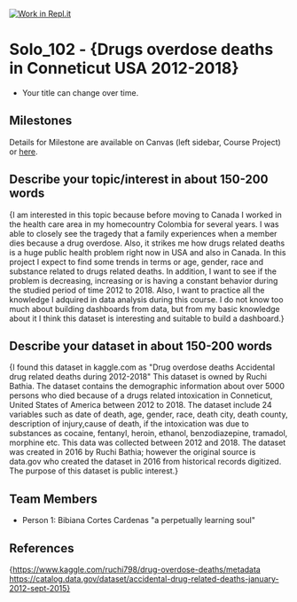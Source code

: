 [![Work in Repl.it](https://classroom.github.com/assets/work-in-replit-14baed9a392b3a25080506f3b7b6d57f295ec2978f6f33ec97e36a161684cbe9.svg)](https://classroom.github.com/online_ide?assignment_repo_id=311653&assignment_repo_type=GroupAssignmentRepo)
# Solo_102 - {Drugs overdose deaths in Conneticut USA 2012-2018}

- Your title can change over time.

## Milestones

Details for Milestone are available on Canvas (left sidebar, Course Project) or [here](https://firas.moosvi.com/courses/data301/project/milestone01.html).

## Describe your topic/interest in about 150-200 words

{I am interested in this topic because before moving to Canada I worked in the health care area in my homecountry Colombia for several years. I was able to closely see the tragedy that a family experiences when a member dies because a drug overdose. Also, it strikes me how drugs related deaths is a huge public health problem right now in USA  and also in Canada. In this project I expect to find some trends in terms or age, gender, race and substance related to drugs related deaths. In addition, I want to see if the problem is decreasing, increasing or is having a constant behavior during the studied period of time 2012 to 2018.  Also, I want to practice all the knowledge I adquired in data analysis during this course. I do not know too much about building dashboards from data, but from my basic knowledge about it I think this dataset is interesting and suitable to build a dashboard.}

## Describe your dataset in about 150-200 words

{I found this dataset in kaggle.com as "Drug overdose deaths Accidental drug related deaths during 2012-2018" This dataset is owned by Ruchi Bathia. The dataset contains the demographic information about over 5000 persons who died because of a drugs related intoxication in Conneticut, United States of America between 2012 to 2018. The dataset include 24 variables such as date of death, age, gender, race, death city, death county, description of injury,cause of death, if the intoxication was due to substances as cocaine, fentanyl, heroin, ethanol, benzodiazepine, tramadol, morphine etc. This data was collected between 2012 and 2018. The dataset was created in 2016 by Ruchi Bathia; however the original source is data.gov who created the dataset in 2016 from historical records digitized. The purpose of this dataset is public interest.}


## Team Members

- Person 1: Bibiana Cortes Cardenas "a perpetually learning soul"

## References

{https://www.kaggle.com/ruchi798/drug-overdose-deaths/metadata
https://catalog.data.gov/dataset/accidental-drug-related-deaths-january-2012-sept-2015}
